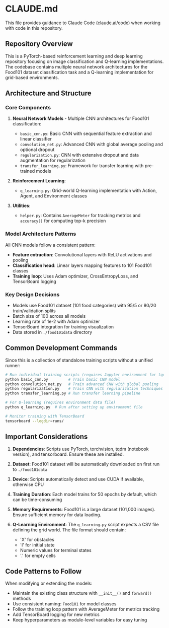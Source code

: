 # CLAUDE.md

This file provides guidance to Claude Code (claude.ai/code) when working with code in this repository.

## Repository Overview

This is a PyTorch-based reinforcement learning and deep learning repository focusing on image classification and Q-learning implementations. The codebase contains multiple neural network architectures for the Food101 dataset classification task and a Q-learning implementation for grid-based environments.

## Architecture and Structure

### Core Components

1. **Neural Network Models** - Multiple CNN architectures for Food101 classification:
   - `basic_cnn.py`: Basic CNN with sequential feature extraction and linear classifier
   - `convolution_net.py`: Advanced CNN with global average pooling and optional dropout
   - `regularization.py`: CNN with extensive dropout and data augmentation for regularization
   - `transfer_learning.py`: Framework for transfer learning with pre-trained models

2. **Reinforcement Learning**:
   - `q_learning.py`: Grid-world Q-learning implementation with Action, Agent, and Environment classes

3. **Utilities**:
   - `helper.py`: Contains `AverageMeter` for tracking metrics and `accuracy()` for computing top-k precision

### Model Architecture Patterns

All CNN models follow a consistent pattern:
- **Feature extraction**: Convolutional layers with ReLU activations and pooling
- **Classification head**: Linear layers mapping features to 101 Food101 classes
- **Training loop**: Uses Adam optimizer, CrossEntropyLoss, and TensorBoard logging

### Key Design Decisions

- Models use Food101 dataset (101 food categories) with 95/5 or 80/20 train/validation splits
- Batch size of 100 across all models
- Learning rate of 1e-2 with Adam optimizer
- TensorBoard integration for training visualization
- Data stored in `./food101data` directory

## Common Development Commands

Since this is a collection of standalone training scripts without a unified runner:

```bash
# Run individual training scripts (requires Jupyter environment for tqdm.notebook)
python basic_cnn.py         # Train basic CNN model
python convolution_net.py   # Train advanced CNN with global pooling
python regularization.py    # Train CNN with regularization techniques
python transfer_learning.py # Run transfer learning pipeline

# For Q-learning (requires environment data file)
python q_learning.py  # Run after setting up environment file

# Monitor training with TensorBoard
tensorboard --logdir=runs/
```

## Important Considerations

1. **Dependencies**: Scripts use PyTorch, torchvision, tqdm (notebook version), and tensorboard. Ensure these are installed.

2. **Dataset**: Food101 dataset will be automatically downloaded on first run to `./food101data`

3. **Device**: Scripts automatically detect and use CUDA if available, otherwise CPU

4. **Training Duration**: Each model trains for 50 epochs by default, which can be time-consuming

5. **Memory Requirements**: Food101 is a large dataset (101,000 images). Ensure sufficient memory for data loading.

6. **Q-Learning Environment**: The `q_learning.py` script expects a CSV file defining the grid world. The file format should contain:
   - 'X' for obstacles
   - 'I' for initial state
   - Numeric values for terminal states
   - '.' for empty cells

## Code Patterns to Follow

When modifying or extending the models:
- Maintain the existing class structure with `__init__()` and `forward()` methods
- Use consistent naming: `Food101` for model classes
- Follow the training loop pattern with AverageMeter for metrics tracking
- Add TensorBoard logging for new metrics
- Keep hyperparameters as module-level variables for easy tuning